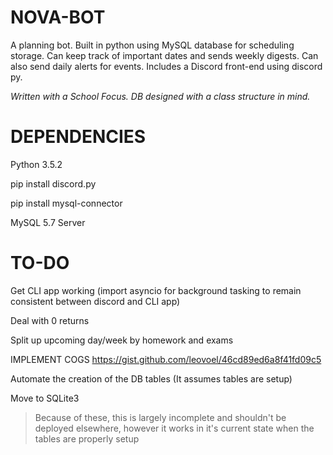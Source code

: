 NOVA-BOT
=============
A planning bot.
Built in python using MySQL database for scheduling storage.
Can keep track of important dates and sends weekly digests.
Can also send daily alerts for events.
Includes a Discord front-end using discord py.

*Written with a School Focus. DB designed with a class structure in mind.*

DEPENDENCIES
=============
Python 3.5.2

pip install discord.py

pip install mysql-connector

MySQL 5.7 Server

TO-DO
=============
Get CLI app working (import asyncio for background tasking to remain consistent between discord and CLI app)

Deal with 0 returns

Split up upcoming day/week by homework and exams

IMPLEMENT COGS https://gist.github.com/leovoel/46cd89ed6a8f41fd09c5

Automate the creation of the DB tables (It assumes tables are setup)

Move to SQLite3

>Because of these, this is largely incomplete and shouldn't be deployed elsewhere, however it works in it's current state when the tables are properly setup
